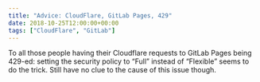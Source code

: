 ```yaml
---
title: "Advice: CloudFlare, GitLab Pages, 429"
date: 2018-10-25T12:00:00+00:00
tags: ["CloudFlare", "GitLab"]
---
```


To all those people having their Cloudflare requests to GitLab Pages being
429-ed: setting the security policy to “Full” instead of “Flexible” seems to do
the trick. Still have no clue to the cause of this issue though.
